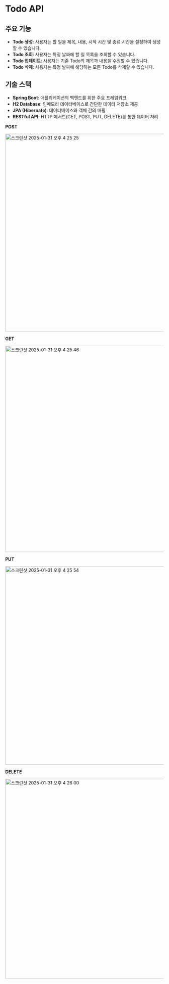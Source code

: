 # Todo API

## 주요 기능

- **Todo 생성**: 사용자는 할 일을 제목, 내용, 시작 시간 및 종료 시간을 설정하여 생성할 수 있습니다.
- **Todo 조회**: 사용자는 특정 날짜에 할 일 목록을 조회할 수 있습니다.
- **Todo 업데이트**: 사용자는 기존 Todo의 제목과 내용을 수정할 수 있습니다.
- **Todo 삭제**: 사용자는 특정 날짜에 해당하는 모든 Todo를 삭제할 수 있습니다.

## 기술 스택

- **Spring Boot**: 애플리케이션의 백엔드를 위한 주요 프레임워크
- **H2 Database**: 인메모리 데이터베이스로 간단한 데이터 저장소 제공
- **JPA (Hibernate)**: 데이터베이스와 객체 간의 매핑
- **RESTful API**: HTTP 메서드(GET, POST, PUT, DELETE)를 통한 데이터 처리

**POST**

<img width="626" alt="스크린샷 2025-01-31 오후 4 25 25" src="https://github.com/user-attachments/assets/3f32e254-ebb1-4e5a-99c7-d6501d704860" />

**GET**

<img width="653" alt="스크린샷 2025-01-31 오후 4 25 46" src="https://github.com/user-attachments/assets/70aaf1d0-79a7-4c24-804b-5ae0e6a7243b" />

**PUT**

<img width="628" alt="스크린샷 2025-01-31 오후 4 25 54" src="https://github.com/user-attachments/assets/90eafd02-05d3-4c20-8a52-c501e6263d97" />

**DELETE**

<img width="633" alt="스크린샷 2025-01-31 오후 4 26 00" src="https://github.com/user-attachments/assets/cb3759e9-4073-421c-b7f2-6b4d5d0b8c45" />
